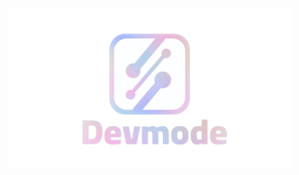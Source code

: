 ![Banner](https://github.com/ezaco-dev/ezaco-dev/blob/main/banner%20github%20devmode%20%5BFB7B0EC%5D.png)

<meta property="og:title" content="Devmode CLI - Workspace Manager">
<meta property="og:description" content="Run local editor sync between Termux and SPCK/Acode with Symlink Filter.">
<meta property="og:image" content="https://github.com/ezaco-dev/ezaco-dev/blob/main/banner%20github%20devmode%20%5BFB7B0EC%5D.png">
<meta property="og:url" content="https://github.com/esalintang/devmode">
